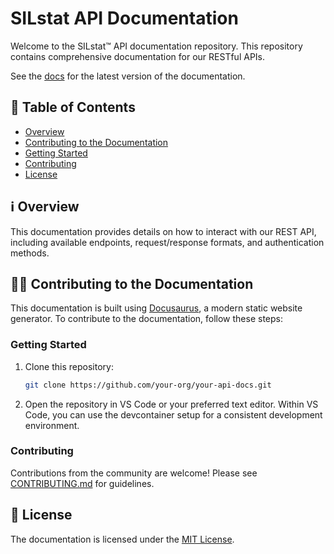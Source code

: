 # SILstat API Documentation

Welcome to the SILstat™️ API documentation repository. This repository contains comprehensive documentation for our RESTful APIs.

See the [docs](https://exida-innovation.github.io/silstat-api-docs/) for the latest version of the documentation.

## 📖 Table of Contents

- [Overview](#overview)
- [Contributing to the Documentation](#contributing-to-the-documentation)
- [Getting Started](#getting-started)
- [Contributing](#contributing)
- [License](#license)

## ℹ️ Overview

This documentation provides details on how to interact with our REST API, including available endpoints, request/response formats, and authentication methods.

## 🧑‍💻 Contributing to the Documentation

This documentation is built using [Docusaurus](https://docusaurus.io/), a modern static website generator. To contribute to the documentation, follow these steps:

### Getting Started

1. Clone this repository:
    ```bash
    git clone https://github.com/your-org/your-api-docs.git
    ```
2. Open the repository in VS Code or your preferred text editor. Within VS Code, you can use the devcontainer setup for a consistent development environment.

### Contributing

Contributions from the community are welcome! Please see [CONTRIBUTING.md](CONTRIBUTING.md) for guidelines.

## 🔑 License

The documentation is licensed under the [MIT License](LICENSE).